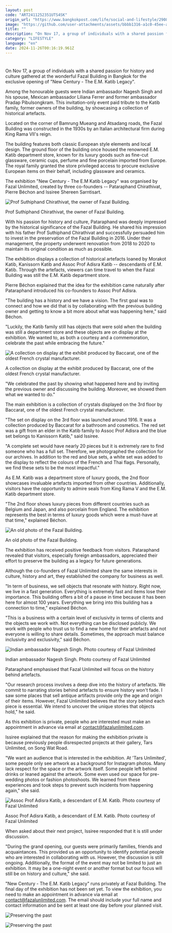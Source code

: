 ```yaml
---
layout: post
code: "ART2411252351UTS4SK"
origin_url: "https://www.bangkokpost.com/life/social-and-lifestyle/2908805/preserving-the-past"
image: "https://github.com/user-attachments/assets/bbbb1316-a1c0-45ee-a517-fbfb755f15a7"
title: ""
description: "On Nov 17, a group of individuals with a shared passion for history and culture gathered at the wonderful Fazal Building in Bangkok for the exclusive opening of \"New Century - The E.M. Katib Legacy\"."
category: "LIFESTYLE"
language: "en"
date: 2024-11-26T00:16:19.961Z
---
```


# 

On Nov 17, a group of individuals with a shared passion for history and culture gathered at the wonderful Fazal Building in Bangkok for the exclusive opening of "New Century - The E.M. Katib Legacy".

Among the honourable guests were Indian ambassador Nagesh Singh and his spouse, Mexican ambassador Liliana Ferrer and former ambassador Pradap Pibulsongkram. This invitation-only event paid tribute to the Katib family, former owners of the building, by showcasing a collection of historical artefacts.

Located on the corner of Bamrung Mueang and Atsadang roads, the Fazal Building was constructed in the 1930s by an Italian architectural firm during King Rama VII's reign.

The building features both classic European style elements and local design. The ground floor of the building once housed the renowned E.M. Katib department store, known for its luxury goods such as fine-cut glassware, ceramic cups, perfume and fine porcelain imported from Europe. The royal family granted the store privileged access to procure exclusive European items on their behalf, including glassware and ceramics.

The exhibition "New Century - The E.M Katib Legacy" was organised by Fazal Unlimited, created by three co-founders -- Pataraphand Chirathivat, Pierre Béchon and Issiree Shereen Sarntisart.

![Prof Suthiphand Chirathivat, the owner of Fazal Building.](https://github.com/user-attachments/assets/e7a5cd2e-839a-4659-b358-49481300fe5d)

Prof Suthiphand Chirathivat, the owner of Fazal Building.

With his passion for history and culture, Pataraphand was deeply impressed by the historical significance of the Fazal Building. He shared his impression with his father Prof Suthiphand Chirathivat and successfully persuaded him to invest in the preservation of the Fazal Building in 2016. Under their management, the property underwent renovation from 2018 to 2020 to maintain its original condition as much as possible.

The exhibition displays a collection of historical artefacts loaned by Morakot Katib, Kanissorn Katib and Assoc Prof Adisra Katib -- descendants of E.M. Katib. Through the artefacts, viewers can time travel to when the Fazal Building was still the E.M. Katib department store.

Pierre Béchon explained that the idea for the exhibition came naturally after Pataraphand introduced his co-founders to Assoc Prof Adisra.

"The building has a history and we have a vision. The first goal was to connect and how we did that is by collaborating with the previous building owner and getting to know a bit more about what was happening here," said Béchon.

"Luckily, the Katib family still has objects that were sold when the building was still a department store and these objects are on display at the exhibition. We wanted to, as both a courtesy and a commemoration, celebrate the past while embracing the future."

![A collection on display at the exhibit produced by Baccarat, one of the oldest French crystal manufacturer.](https://github.com/user-attachments/assets/8078fed9-4c81-4ec4-96dc-d287f8909e16)

A collection on display at the exhibit produced by Baccarat, one of the oldest French crystal manufacturer.

"We celebrated the past by showing what happened here and by inviting the previous owner and discussing the building. Moreover, we showed them what we wanted to do."

The main exhibition is a collection of crystals displayed on the 3rd floor by Baccarat, one of the oldest French crystal manufacturer.

"The set on display on the 3rd floor was launched around 1916. It was a collection produced by Baccarat for a bathroom and cosmetics. The red set was a gift from an elder in the Katib family to Assoc Prof Adisra and the blue set belongs to Kanissorn Katib," said Issiree.

"A complete set would have nearly 20 pieces but it is extremely rare to find someone who has a full set. Therefore, we photographed the collection for our archives. In addition to the red and blue sets, a white set was added to the display to reflect the colours of the French and Thai flags. Personally, we find these sets to be the most impactful."

As E.M. Katib was a department store of luxury goods, the 2nd floor showcases invaluable artefacts imported from other countries. Additionally, visitors have the opportunity to admire seals from King Rama V and the E.M. Katib department store.

"The 2nd floor shows luxury pieces from different countries such as Belgium and Japan, and also porcelain from England. The exhibition represents the best in terms of luxury goods which were a must-have at that time," explained Béchon.

![An old photo of the Fazal Building.](https://github.com/user-attachments/assets/9e8175e7-0630-46b3-8271-8e560028dc3a)

An old photo of the Fazal Building.

The exhibition has received positive feedback from visitors. Pataraphand revealed that visitors, especially foreign ambassadors, appreciated their effort to preserve the building as a legacy for future generations.

Although the co-founders of Fazal Unlimited share the same interests in culture, history and art, they established the company for business as well.

"In term of business, we sell objects that resonate with history. Right now, we live in a fast generation. Everything is extremely fast and items lose their importance. This building offers a bit of a pause in time because it has been here for almost 100 years. Everything we bring into this building has a connection to time," explained Béchon.

"This is a business with a certain level of exclusivity in terms of clients and the objects we work with. Not everything can be disclosed publicly. We work with people who trust us to find a new home for their artefacts and not everyone is willing to share details. Sometimes, the approach must balance inclusivity and exclusivity," said Béchon.

![Indian ambassador Nagesh Singh. Photo courtesy of Fazal Unlimited](https://github.com/user-attachments/assets/7fc7af2f-1494-4e3b-9c41-efb17fbabdaf)

Indian ambassador Nagesh Singh. Photo courtesy of Fazal Unlimited

Pataraphand emphasised that Fazal Unlimited will focus on the history behind artefacts.

"Our research process involves a deep dive into the history of artefacts. We commit to narrating stories behind artefacts to ensure history won't fade. I saw some places that sell antique artifacts provide only the age and origin of their items. However, Fazal Unlimited believes that the story behind each piece is essential. We intend to uncover the unique stories that objects hold," he said.

As this exhibition is private, people who are interested must make an appointment in advance via email at contact@fazalunlimited.com.

Issiree explained that the reason for making the exhibition private is because previously people disrespected projects at their gallery, Tars Unlimited, on Song Wat Road.

"We want an audience that is interested in the exhibition. At 'Tars Unlimited', some people only see artwork as a background for Instagram photos. Many lack respect for the space or the artwork itself. Some people left behind drinks or leaned against the artwork. Some even used our space for pre-wedding photos or fashion photoshoots. We learned from these experiences and took steps to prevent such incidents from happening again," she said.

![Assoc Prof Adisra Katib, a descendant of E.M. Katib. Photo courtesy of Fazal Unlimited](https://static.bangkokpost.com/media/content/dcx/2024/11/26/5359365.jpg)

Assoc Prof Adisra Katib, a descendant of E.M. Katib. Photo courtesy of Fazal Unlimited

When asked about their next project, Issiree responded that it is still under discussion.

"During the grand opening, our guests were primarily families, friends and acquaintances. This provided us an opportunity to identify potential people who are interested in collaborating with us. However, the discussion is still ongoing. Additionally, the format of the event may not be limited to just an exhibition. It may be a one-night event or another format but our focus will still be on history and culture," she said.

"New Century - The E.M. Katib Legacy" runs privately at Fazal Building. The final day of the exhibition has not been set yet. To view the exhibition, you need to make an appointment in advance via email at contact@fazalunlimited.com. The email should include your full name and contact information and be sent at least one day before your planned visit.

![Preserving the past](https://github.com/user-attachments/assets/b107f5ce-5abb-40f2-8553-0935288982fd)

![Preserving the past](https://github.com/user-attachments/assets/354329cc-598b-4d32-89ef-e83d82055ad9)